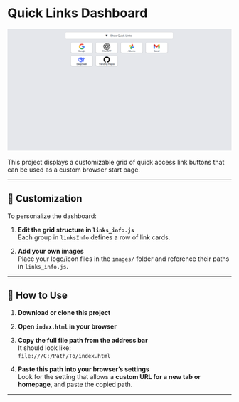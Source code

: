 # Quick Links Dashboard

![Screenshot of the Dashboard](./Screenshot.png)

This project displays a customizable grid of quick access link buttons that can be used as a custom browser start page.

---

## 🔧 Customization

To personalize the dashboard:

1. **Edit the grid structure in `links_info.js`**  
   Each group in `linksInfo` defines a row of link cards.

2. **Add your own images**  
   Place your logo/icon files in the `images/` folder and reference their paths in `links_info.js`.

---

## 🚀 How to Use

1. **Download or clone this project**  

2. **Open `index.html` in your browser**

3. **Copy the full file path from the address bar**  
   It should look like:  
   `file:///C:/Path/To/index.html`

4. **Paste this path into your browser’s settings**  
   Look for the setting that allows a **custom URL for a new tab or homepage**, and paste the copied path.

---
